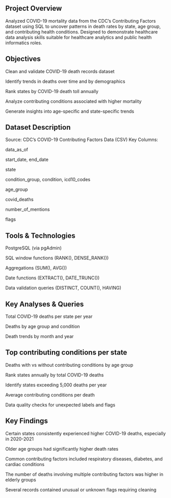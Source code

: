 ## Project Overview

Analyzed COVID-19 mortality data from the CDC’s Contributing Factors dataset using SQL to uncover patterns in death rates by state, age group, and contributing health conditions. Designed to demonstrate healthcare data analysis skills suitable for healthcare analytics and public health informatics roles.

## Objectives

Clean and validate COVID-19 death records dataset

Identify trends in deaths over time and by demographics

Rank states by COVID-19 death toll annually

Analyze contributing conditions associated with higher mortality

Generate insights into age-specific and state-specific trends

## Dataset Description

Source: CDC’s COVID-19 Contributing Factors Data (CSV)
Key Columns:

data_as_of

start_date, end_date

state

condition_group, condition, icd10_codes

age_group

covid_deaths

number_of_mentions

flags

## Tools & Technologies

PostgreSQL (via pgAdmin)

SQL window functions (RANK(), DENSE_RANK())

Aggregations (SUM(), AVG())

Date functions (EXTRACT(), DATE_TRUNC())

Data validation queries (DISTINCT, COUNT(), HAVING)

## Key Analyses & Queries

Total COVID-19 deaths per state per year

Deaths by age group and condition

Death trends by month and year

## Top contributing conditions per state

Deaths with vs without contributing conditions by age group

Rank states annually by total COVID-19 deaths

Identify states exceeding 5,000 deaths per year

Average contributing conditions per death

Data quality checks for unexpected labels and flags

## Key Findings

Certain states consistently experienced higher COVID-19 deaths, especially in 2020-2021

Older age groups had significantly higher death rates

Common contributing factors included respiratory diseases, diabetes, and cardiac conditions

The number of deaths involving multiple contributing factors was higher in elderly groups

Several records contained unusual or unknown flags requiring cleaning

